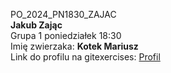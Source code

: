 PO_2024_PN1830_ZAJAC  <br />
**Jakub Zając** <br />
Grupa 1 poniedziałek 18:30 <br />
Imię zwierzaka: **Kotek Mariusz** <br />
Link do profilu na gitexercises: [Profil](gitexercises.fracz.com/c/nda) <br />
